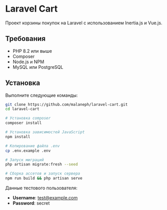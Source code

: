# Laravel Cart

Проект корзины покупок на Laravel с использованием Inertia.js и Vue.js.

## Требования

- PHP 8.2 или выше
- Composer
- Node.js и NPM
- MySQL или PostgreSQL

## Установка

Выполните следующие команды:
```bash
git clone https://github.com/malaneph/laravel-cart.git
cd laravel-cart

# Установка composer
composer install

# Установка зависимостей JavaScript
npm install

# Копирование файла .env
cp .env.example .env

# Запуск миграций
php artisan migrate:fresh --seed

# Сборка ассетов и запуск сервера
npm run build && php artisan serve
```
Данные тестового пользователя:

- **Username**: test@example.com
- **Password**: secret

